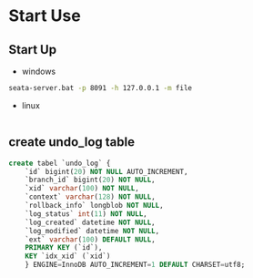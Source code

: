 # Start Use

## Start Up

- windows

```bash
seata-server.bat -p 8091 -h 127.0.0.1 -m file
```

- linux

```bash

```

## create undo_log table

```sql
create tabel `undo_log` {
    `id` bigint(20) NOT NULL AUTO_INCREMENT,
    `branch_id` bigint(20) NOT NULL,
    `xid` varchar(100) NOT NULL,
    `context` varchar(128) NOT NULL,
    `rollback_info` longblob NOT NULL,
    `log_status` int(11) NOT NULL,
    `log_created` datetime NOT NULL,
    `log_modified` datetime NOT NULL,
    `ext` varchar(100) DEFAULT NULL,
    PRIMARY KEY (`id`),
    KEY `idx_xid` (`xid`)
    } ENGINE=InnoDB AUTO_INCREMENT=1 DEFAULT CHARSET=utf8;
```